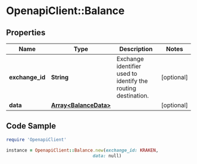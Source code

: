 # OpenapiClient::Balance

## Properties

Name | Type | Description | Notes
------------ | ------------- | ------------- | -------------
**exchange_id** | **String** | Exchange identifier used to identify the routing destination. | [optional] 
**data** | [**Array&lt;BalanceData&gt;**](BalanceData.md) |  | [optional] 

## Code Sample

```ruby
require 'OpenapiClient'

instance = OpenapiClient::Balance.new(exchange_id: KRAKEN,
                                 data: null)
```


